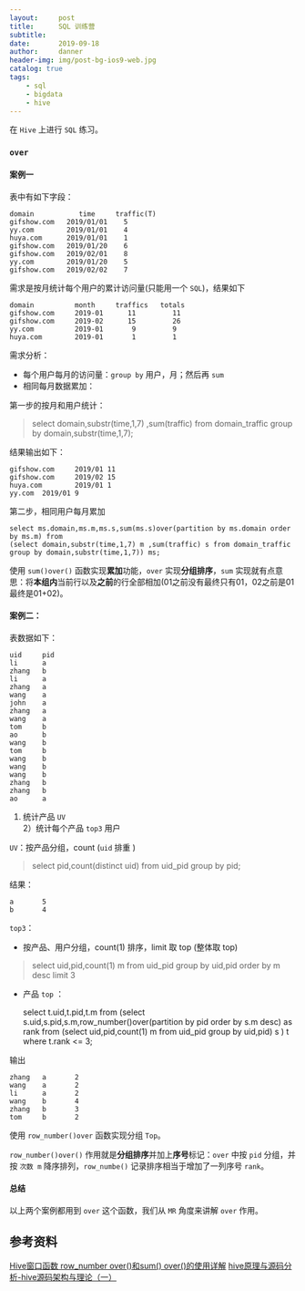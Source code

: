 ```yaml
---
layout:     post
title:      SQL 训练营
subtitle:   
date:       2019-09-18
author:     danner
header-img: img/post-bg-ios9-web.jpg
catalog: true
tags:
    - sql
    - bigdata
    - hive
---
```


在 `Hive` 上进行 `SQL` 练习。

### `over`

#### 案例一

表中有如下字段：

	domain           time     traffic(T)
	gifshow.com   2019/01/01    5
	yy.com        2019/01/01    4
	huya.com      2019/01/01    1
	gifshow.com   2019/01/20    6
	gifshow.com   2019/02/01    8
	yy.com        2019/01/20    5
	gifshow.com   2019/02/02    7

需求是按月统计每个用户的累计访问量(只能用一个 `SQL`)，结果如下

	domain          month     traffics   totals
	gifshow.com     2019-01      11         11
	gifshow.com     2019-02      15         26
	yy.com          2019-01       9         9
	huya.com        2019-01       1         1

需求分析：

- 每个用户每月的访问量：`group by` 用户，月；然后再 `sum`
- 相同每月数据累加：

第一步的按月和用户统计：

> select domain,substr(time,1,7) ,sum(traffic) from domain_traffic group by domain,substr(time,1,7);

结果输出如下：

	gifshow.com     2019/01 11
	gifshow.com     2019/02 15
	huya.com        2019/01 1
	yy.com  2019/01 9


第二步，相同用户每月累加

	select ms.domain,ms.m,ms.s,sum(ms.s)over(partition by ms.domain order by ms.m) from 
	(select domain,substr(time,1,7) m ,sum(traffic) s from domain_traffic group by domain,substr(time,1,7)) ms;

使用 `sum()over()` 函数实现**累加**功能，`over` 实现**分组排序**，`sum` 实现就有点意思：将**本组内**当前行以及**之前**的行全部相加(01之前没有最终只有01，02之前是01最终是01+02)。


#### 案例二：

表数据如下：
	
	uid		pid
	li  	a
	zhang   b
	li  	a
	zhang   a
	wang    a
	john    a
	zhang   a
	wang    a
	tom 	b
	ao  	b
	wang    b
	tom 	b
	wang    b
	wang    b
	wang    b
	zhang   b
	zhang   b
	ao  	a

1) 统计产品 `UV` <br>
2）统计每个产品 `top3` 用户

`UV`：按产品分组，count (`uid` 排重 )

> select pid,count(distinct uid) from uid_pid group by pid;

结果：

	a       5
	b       4

`top3`：

- 按产品、用户分组，count(1) 排序，limit 取 top (整体取 top)
	
> select uid,pid,count(1) m from uid_pid group by uid,pid order by m desc limit 3

- 产品 `top` ：

	select t.uid,t.pid,t.m from 
	(select s.uid,s.pid,s.m,row_number()over(partition by pid order by s.m desc) as rank from 
	(select uid,pid,count(1) m from uid_pid group by uid,pid) s ) t 
	where t.rank <= 3;

输出

	zhang   a       2
	wang    a       2
	li      a       2
	wang    b       4
	zhang   b       3
	tom     b       2

使用 `row_number()over` 函数实现分组 `Top`。

`row_number()over()` 作用就是**分组排序**并加上**序号**标记：`over` 中按 `pid` 分组，并按 `次数 m` 降序排列，`row_numbe()` 记录排序相当于增加了一列序号 `rank`。 


#### 总结

以上两个案例都用到 `over` 这个函数，我们从 `MR` 角度来讲解 `over` 作用。












## 参考资料

[Hive窗口函数 row_number over()和sum() over()的使用详解](https://blog.csdn.net/weixin_39043567/article/details/90612526)
[hive原理与源码分析-hive源码架构与理论（一）](https://blog.csdn.net/wzq6578702/article/details/71250081)